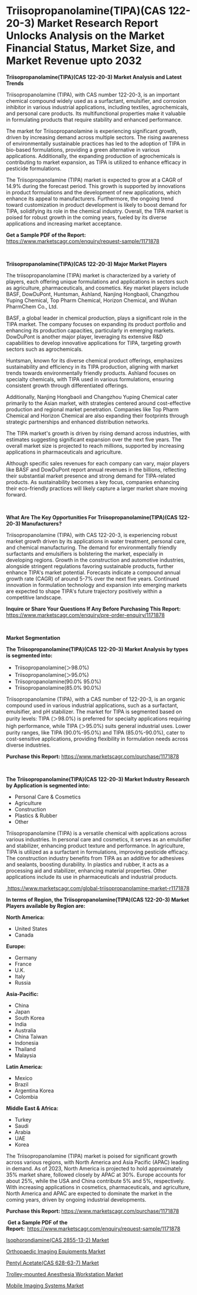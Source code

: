 <p><h1>Triisopropanolamine(TIPA)(CAS 122-20-3) Market Research Report Unlocks Analysis on the Market Financial Status, Market Size, and Market Revenue upto 2032</h1></p><p><strong>Triisopropanolamine(TIPA)(CAS 122-20-3) Market Analysis and Latest Trends</strong></p>
<p><p>Triisopropanolamine (TIPA), with CAS number 122-20-3, is an important chemical compound widely used as a surfactant, emulsifier, and corrosion inhibitor in various industrial applications, including textiles, agrochemicals, and personal care products. Its multifunctional properties make it valuable in formulating products that require stability and enhanced performance.</p><p>The market for Triisopropanolamine is experiencing significant growth, driven by increasing demand across multiple sectors. The rising awareness of environmentally sustainable practices has led to the adoption of TIPA in bio-based formulations, providing a green alternative in various applications. Additionally, the expanding production of agrochemicals is contributing to market expansion, as TIPA is utilized to enhance efficacy in pesticide formulations.</p><p>The Triisopropanolamine (TIPA) market is expected to grow at a CAGR of 14.9% during the forecast period. This growth is supported by innovations in product formulations and the development of new applications, which enhance its appeal to manufacturers. Furthermore, the ongoing trend toward customization in product development is likely to boost demand for TIPA, solidifying its role in the chemical industry. Overall, the TIPA market is poised for robust growth in the coming years, fueled by its diverse applications and increasing market acceptance.</p></p>
<p><strong>Get a Sample PDF of the Report:&nbsp;</strong> <a href="https://www.marketscagr.com/enquiry/request-sample/1171878?utm_campaign=1920&utm_medium=2&utm_source=Github&utm_content=ia&utm_term=02022025&utm_id=triisopropanolaminetipacas-122-20-3">https://www.marketscagr.com/enquiry/request-sample/1171878</a></p>
<p>&nbsp;</p>
<p><strong>Triisopropanolamine(TIPA)(CAS 122-20-3) Major Market Players</strong></p>
<p><p>The triisopropanolamine (TIPA) market is characterized by a variety of players, each offering unique formulations and applications in sectors such as agriculture, pharmaceuticals, and cosmetics. Key market players include BASF, DowDuPont, Huntsman, Ashland, Nanjing Hongbaoli, Changzhou Yuping Chemical, Top Pharm Chemical, Horizon Chemical, and Wuhan PharmChem Co., Ltd.</p><p>BASF, a global leader in chemical production, plays a significant role in the TIPA market. The company focuses on expanding its product portfolio and enhancing its production capacities, particularly in emerging markets. DowDuPont is another major player, leveraging its extensive R&D capabilities to develop innovative applications for TIPA, targeting growth sectors such as agrochemicals.</p><p>Huntsman, known for its diverse chemical product offerings, emphasizes sustainability and efficiency in its TIPA production, aligning with market trends towards environmentally friendly products. Ashland focuses on specialty chemicals, with TIPA used in various formulations, ensuring consistent growth through differentiated offerings.</p><p>Additionally, Nanjing Hongbaoli and Changzhou Yuping Chemical cater primarily to the Asian market, with strategies centered around cost-effective production and regional market penetration. Companies like Top Pharm Chemical and Horizon Chemical are also expanding their footprints through strategic partnerships and enhanced distribution networks.</p><p>The TIPA market's growth is driven by rising demand across industries, with estimates suggesting significant expansion over the next five years. The overall market size is projected to reach millions, supported by increasing applications in pharmaceuticals and agriculture.</p><p>Although specific sales revenues for each company can vary, major players like BASF and DowDuPont report annual revenues in the billions, reflecting their substantial market presence and strong demand for TIPA-related products. As sustainability becomes a key focus, companies enhancing their eco-friendly practices will likely capture a larger market share moving forward.</p></p>
<p>&nbsp;</p>
<p><strong>What Are The Key Opportunities For Triisopropanolamine(TIPA)(CAS 122-20-3) Manufacturers?</strong></p>
<p><p>Triisopropanolamine (TIPA), with CAS 122-20-3, is experiencing robust market growth driven by its applications in water treatment, personal care, and chemical manufacturing. The demand for environmentally friendly surfactants and emulsifiers is bolstering the market, especially in developing regions. Growth in the construction and automotive industries, alongside stringent regulations favoring sustainable products, further enhance TIPA's market potential. Forecasts indicate a compound annual growth rate (CAGR) of around 5-7% over the next five years. Continued innovation in formulation technology and expansion into emerging markets are expected to shape TIPA's future trajectory positively within a competitive landscape.</p></p>
<p><strong>Inquire or Share Your Questions If Any Before Purchasing This Report:</strong> <a href="https://www.marketscagr.com/enquiry/pre-order-enquiry/1171878?utm_campaign=1920&utm_medium=2&utm_source=Github&utm_content=ia&utm_term=02022025&utm_id=triisopropanolaminetipacas-122-20-3">https://www.marketscagr.com/enquiry/pre-order-enquiry/1171878</a></p>
<p>&nbsp;</p>
<p><strong>Market Segmentation</strong></p>
<p><strong>The Triisopropanolamine(TIPA)(CAS 122-20-3) Market Analysis by types is segmented into:</strong></p>
<p><ul><li>Triisopropanolamine(＞98.0%)</li><li>Triisopropanolamine(＞95.0%)</li><li>Triisopropanolamine(90.0% 95.0%)</li><li>Triisopropanolamine(85.0% 90.0%)</li></ul></p>
<p><p>Triisopropanolamine (TIPA), with a CAS number of 122-20-3, is an organic compound used in various industrial applications, such as a surfactant, emulsifier, and pH stabilizer. The market for TIPA is segmented based on purity levels: TIPA (＞98.0%) is preferred for specialty applications requiring high performance, while TIPA (＞95.0%) suits general industrial uses. Lower purity ranges, like TIPA (90.0%-95.0%) and TIPA (85.0%-90.0%), cater to cost-sensitive applications, providing flexibility in formulation needs across diverse industries.</p></p>
<p><strong>Purchase this Report:&nbsp;</strong><a href="https://www.marketscagr.com/purchase/1171878?utm_campaign=1920&utm_medium=2&utm_source=Github&utm_content=ia&utm_term=02022025&utm_id=triisopropanolaminetipacas-122-20-3">https://www.marketscagr.com/purchase/1171878</a></p>
<p>&nbsp;</p>
<p><strong>The Triisopropanolamine(TIPA)(CAS 122-20-3) Market Industry Research by Application is segmented into:</strong></p>
<p><ul><li>Personal Care & Cosmetics</li><li>Agriculture</li><li>Construction</li><li>Plastics & Rubber</li><li>Other</li></ul></p>
<p><p>Triisopropanolamine (TIPA) is a versatile chemical with applications across various industries. In personal care and cosmetics, it serves as an emulsifier and stabilizer, enhancing product texture and performance. In agriculture, TIPA is utilized as a surfactant in formulations, improving pesticide efficacy. The construction industry benefits from TIPA as an additive for adhesives and sealants, boosting durability. In plastics and rubber, it acts as a processing aid and stabilizer, enhancing material properties. Other applications include its use in pharmaceuticals and industrial products.</p></p>
<p><a href="https://www.marketscagr.com/global-triisopropanolamine-market-r1171878?utm_campaign=1920&utm_medium=2&utm_source=Github&utm_content=ia&utm_term=02022025&utm_id=triisopropanolaminetipacas-122-20-3">&nbsp;https://www.marketscagr.com/global-triisopropanolamine-market-r1171878</a></p>
<p><strong>In terms of Region, the Triisopropanolamine(TIPA)(CAS 122-20-3) Market Players available by Region are:</strong></p>
<p>
    <p> <strong> North America: </strong>
        <ul>
            <li>United States</li>
            <li>Canada</li>
        </ul>
        </p> 
    <p> <strong> Europe: </strong>
        <ul>
            <li>Germany</li>
            <li>France</li>
            <li>U.K.</li>
            <li>Italy</li>
            <li>Russia</li>
        </ul>
        </p> 
    <p> <strong> Asia-Pacific: </strong>
        <ul>
            <li>China</li>
            <li>Japan</li>
            <li>South Korea</li>
            <li>India</li>
            <li>Australia</li>
            <li>China Taiwan</li>
            <li>Indonesia</li>
            <li>Thailand</li>
            <li>Malaysia</li>
        </ul>
        </p> 
    <p> <strong> Latin America: </strong>
        <ul>
            <li>Mexico</li>
            <li>Brazil</li>
            <li>Argentina Korea</li>
            <li>Colombia</li>
        </ul>
        </p> 
    <p> <strong> Middle East & Africa: </strong>
        <ul>
            <li>Turkey</li>
            <li>Saudi</li>
            <li>Arabia</li>
            <li>UAE</li>
            <li>Korea</li>
        </ul>
    </p>
    </p>
<p><p>The Triisopropanolamine (TIPA) market is poised for significant growth across various regions, with North America and Asia Pacific (APAC) leading in demand. As of 2023, North America is projected to hold approximately 35% market share, followed closely by APAC at 30%. Europe accounts for about 25%, while the USA and China contribute 5% and 5%, respectively. With increasing applications in cosmetics, pharmaceuticals, and agriculture, North America and APAC are expected to dominate the market in the coming years, driven by ongoing industrial developments.</p></p>
<p><strong>Purchase this Report: </strong><a href="https://www.marketscagr.com/purchase/1171878?utm_campaign=1920&utm_medium=2&utm_source=Github&utm_content=ia&utm_term=02022025&utm_id=triisopropanolaminetipacas-122-20-3">https://www.marketscagr.com/purchase/1171878</a></p>
<p>&nbsp;<strong>Get a Sample PDF of the Report:&nbsp;&nbsp;</strong><a href="https://www.marketscagr.com/enquiry/request-sample/1171878?utm_campaign=1920&utm_medium=2&utm_source=Github&utm_content=ia&utm_term=02022025&utm_id=triisopropanolaminetipacas-122-20-3">https://www.marketscagr.com/enquiry/request-sample/1171878</a></p>
<p><strong></strong></p>
<p><p><a href="https://github.com/ChiragRP21/Market-Research-Report-List-7/blob/main/isophorondiaminecas-2855-13-2-market.md?utm_campaign=1920&utm_medium=2&utm_source=Github&utm_content=ia&utm_term=02022025&utm_id=triisopropanolaminetipacas-122-20-3">Isophorondiamine(CAS 2855-13-2) Market</a></p><p><a href="https://www.linkedin.com/pulse/future-trends-orthopaedic-imaging-equipments-market-tcexc?utm_campaign=1920&utm_medium=2&utm_source=Github&utm_content=ia&utm_term=02022025&utm_id=triisopropanolaminetipacas-122-20-3">Orthopaedic Imaging Equipments Market</a></p><p><a href="https://github.com/JakirUddin511/Market-Research-Report-List-1/blob/main/pentyl-acetatecas-628-63-7-market.md?utm_campaign=1920&utm_medium=2&utm_source=Github&utm_content=ia&utm_term=02022025&utm_id=triisopropanolaminetipacas-122-20-3">Pentyl Acetate(CAS 628-63-7) Market</a></p><p><a href="https://www.linkedin.com/pulse/trolley-mounted-anesthesia-workstation-market-scope-business-w9ige?utm_campaign=1920&utm_medium=2&utm_source=Github&utm_content=ia&utm_term=02022025&utm_id=triisopropanolaminetipacas-122-20-3">Trolley-mounted Anesthesia Workstation Market</a></p><p><a href="https://www.linkedin.com/pulse/industry-experts-project-mobile-imaging-systems-market-growth-zwbmf?utm_campaign=1920&utm_medium=2&utm_source=Github&utm_content=ia&utm_term=02022025&utm_id=triisopropanolaminetipacas-122-20-3">Mobile Imaging Systems Market</a></p></p>